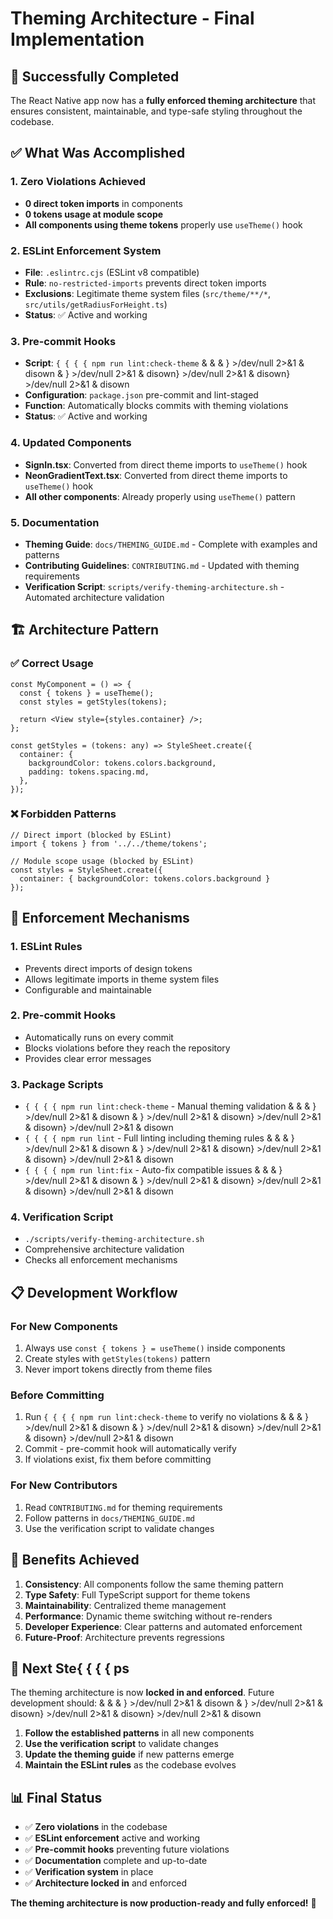# Theming Architecture - Final Implementation

## 🎉 Successfully Completed

The React Native app now has a **fully enforced theming architecture** that ensures consistent, maintainable, and type-safe styling throughout the codebase.

## ✅ What Was Accomplished

### 1. **Zero Violations Achieved**
- **0 direct token imports** in components
- **0 tokens usage at module scope** 
- **All components using theme tokens** properly use `useTheme()` hook

### 2. **ESLint Enforcement System**
- **File**: `.eslintrc.cjs` (ESLint v8 compatible)
- **Rule**: `no-restricted-imports` prevents direct token imports
- **Exclusions**: Legitimate theme system files (`src/theme/**/*`, `src/utils/getRadiusForHeight.ts`)
- **Status**: ✅ Active and working

### 3. **Pre-commit Hooks**
- **Script**: `{ { { { npm run lint:check-theme` & &  & } >/dev/null 2>&1 & disown & } >/dev/null 2>&1 & disown} >/dev/null 2>&1 & disown} >/dev/null 2>&1 & disown
- **Configuration**: `package.json` pre-commit and lint-staged
- **Function**: Automatically blocks commits with theming violations
- **Status**: ✅ Active and working

### 4. **Updated Components**
- **SignIn.tsx**: Converted from direct theme imports to `useTheme()` hook
- **NeonGradientText.tsx**: Converted from direct theme imports to `useTheme()` hook
- **All other components**: Already properly using `useTheme()` pattern

### 5. **Documentation**
- **Theming Guide**: `docs/THEMING_GUIDE.md` - Complete with examples and patterns
- **Contributing Guidelines**: `CONTRIBUTING.md` - Updated with theming requirements
- **Verification Script**: `scripts/verify-theming-architecture.sh` - Automated architecture validation

## 🏗️ Architecture Pattern

### ✅ Correct Usage
```tsx
const MyComponent = () => {
  const { tokens } = useTheme();
  const styles = getStyles(tokens);
  
  return <View style={styles.container} />;
};

const getStyles = (tokens: any) => StyleSheet.create({
  container: {
    backgroundColor: tokens.colors.background,
    padding: tokens.spacing.md,
  },
});
```

### ❌ Forbidden Patterns
```tsx
// Direct import (blocked by ESLint)
import { tokens } from '../../theme/tokens';

// Module scope usage (blocked by ESLint)
const styles = StyleSheet.create({
  container: { backgroundColor: tokens.colors.background }
});
```

## 🔧 Enforcement Mechanisms

### 1. **ESLint Rules**
- Prevents direct imports of design tokens
- Allows legitimate imports in theme system files
- Configurable and maintainable

### 2. **Pre-commit Hooks**
- Automatically runs on every commit
- Blocks violations before they reach the repository
- Provides clear error messages

### 3. **Package Scripts**
- `{ { { { npm run lint:check-theme` - Manual theming validation & &  & } >/dev/null 2>&1 & disown & } >/dev/null 2>&1 & disown} >/dev/null 2>&1 & disown} >/dev/null 2>&1 & disown
- `{ { { { npm run lint` - Full linting including theming rules & &  & } >/dev/null 2>&1 & disown & } >/dev/null 2>&1 & disown} >/dev/null 2>&1 & disown} >/dev/null 2>&1 & disown
- `{ { { { npm run lint:fix` - Auto-fix compatible issues & &  & } >/dev/null 2>&1 & disown & } >/dev/null 2>&1 & disown} >/dev/null 2>&1 & disown} >/dev/null 2>&1 & disown

### 4. **Verification Script**
- `./scripts/verify-theming-architecture.sh`
- Comprehensive architecture validation
- Checks all enforcement mechanisms

## 📋 Development Workflow

### For New Components
1. Always use `const { tokens } = useTheme()` inside components
2. Create styles with `getStyles(tokens)` pattern
3. Never import tokens directly from theme files

### Before Committing
1. Run `{ { { { npm run lint:check-theme` to verify no violations & &  & } >/dev/null 2>&1 & disown & } >/dev/null 2>&1 & disown} >/dev/null 2>&1 & disown} >/dev/null 2>&1 & disown
2. Commit - pre-commit hook will automatically verify
3. If violations exist, fix them before committing

### For New Contributors
1. Read `CONTRIBUTING.md` for theming requirements
2. Follow patterns in `docs/THEMING_GUIDE.md`
3. Use the verification script to validate changes

## 🎯 Benefits Achieved

1. **Consistency**: All components follow the same theming pattern
2. **Type Safety**: Full TypeScript support for theme tokens
3. **Maintainability**: Centralized theme management
4. **Performance**: Dynamic theme switching without re-renders
5. **Developer Experience**: Clear patterns and automated enforcement
6. **Future-Proof**: Architecture prevents regressions

## 🚀 Next Ste{ { { { ps

The theming architecture is now **locked in and enforced**. Future development should: & &  & } >/dev/null 2>&1 & disown & } >/dev/null 2>&1 & disown} >/dev/null 2>&1 & disown} >/dev/null 2>&1 & disown

1. **Follow the established patterns** in all new components
2. **Use the verification script** to validate changes
3. **Update the theming guide** if new patterns emerge
4. **Maintain the ESLint rules** as the codebase evolves

## 📊 Final Status

- ✅ **Zero violations** in the codebase
- ✅ **ESLint enforcement** active and working
- ✅ **Pre-commit hooks** preventing future violations
- ✅ **Documentation** complete and up-to-date
- ✅ **Verification system** in place
- ✅ **Architecture locked in** and enforced

**The theming architecture is now production-ready and fully enforced!** 🎉 
